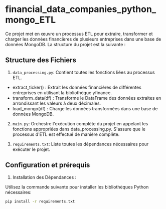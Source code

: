 # financial_data_companies_python_mongo_ETL
Ce projet met en œuvre un processus ETL pour extraire, transformer et charger les données financières de plusieurs entreprises dans une base de données MongoDB. La structure du projet est la suivante :
## Structure des Fichiers
1. `data_processing.py`:
Contient toutes les fonctions liées au processus ETL.
- extract_ticker() : Extrait les données financières de différentes entreprises en utilisant la bibliothèque yfinance.
- transform_data(df) : Transforme le DataFrame des données extraites en arrondissant les valeurs à deux décimales.
- load_mongo(df) : Charge les données transformées dans une base de données MongoDB.

2. `main.py`: Orchestre l'exécution complète du projet en appelant les fonctions appropriées dans data_processing.py.
S'assure que le processus d'ETL est effectué de manière complète.

3. `requirements.txt`: Liste toutes les dépendances nécessaires pour exécuter le projet.

## Configuration et prérequis

1. Installation des Dépendances :

Utilisez la commande suivante pour installer les bibliothèques Python nécessaires:
```bash
pip install -r requirements.txt 
```

